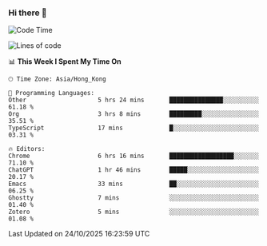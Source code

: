 ### Hi there 👋

<!--
**nicehiro/nicehiro** is a ✨ _special_ ✨ repository because its `README.md` (this file) appears on your GitHub profile.

Here are some ideas to get you started:

- 🔭 I’m currently working on ...
- 🌱 I’m currently learning ...
- 👯 I’m looking to collaborate on ...
- 🤔 I’m looking for help with ...
- 💬 Ask me about ...
- 📫 How to reach me: ...
- 😄 Pronouns: ...
- ⚡ Fun fact: ...
-->

<!--START_SECTION:waka-->
![Code Time](http://img.shields.io/badge/Code%20Time-1%2C169%20hrs%2018%20mins-blue)

![Lines of code](https://img.shields.io/badge/From%20Hello%20World%20I%27ve%20Written-1.9%20million%20lines%20of%20code-blue)

📊 **This Week I Spent My Time On** 

```text
🕑︎ Time Zone: Asia/Hong_Kong

💬 Programming Languages: 
Other                    5 hrs 24 mins       ███████████████░░░░░░░░░░   61.18 % 
Org                      3 hrs 8 mins        █████████░░░░░░░░░░░░░░░░   35.51 % 
TypeScript               17 mins             █░░░░░░░░░░░░░░░░░░░░░░░░   03.31 % 

🔥 Editors: 
Chrome                   6 hrs 16 mins       ██████████████████░░░░░░░   71.10 % 
ChatGPT                  1 hr 46 mins        █████░░░░░░░░░░░░░░░░░░░░   20.17 % 
Emacs                    33 mins             ██░░░░░░░░░░░░░░░░░░░░░░░   06.25 % 
Ghostty                  7 mins              ░░░░░░░░░░░░░░░░░░░░░░░░░   01.40 % 
Zotero                   5 mins              ░░░░░░░░░░░░░░░░░░░░░░░░░   01.08 % 
```


 Last Updated on 24/10/2025 16:23:59 UTC
<!--END_SECTION:waka-->
